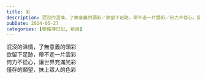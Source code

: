 ```yaml
---
title: 彩
description: 泯沒的溫情，了無意義的頭彩／欲留下足跡，帶不走一片雲彩／何力不從心，讓世界充滿光彩／僅存的願望，抹上眾人的色彩
pubDate: 2024-05-27
categories: [聯絡簿日記, 新詩]
---
```


泯沒的溫情，了無意義的頭彩  
欲留下足跡，帶不走一片雲彩  
何力不從心，讓世界充滿光彩  
僅存的願望，抹上眾人的色彩
